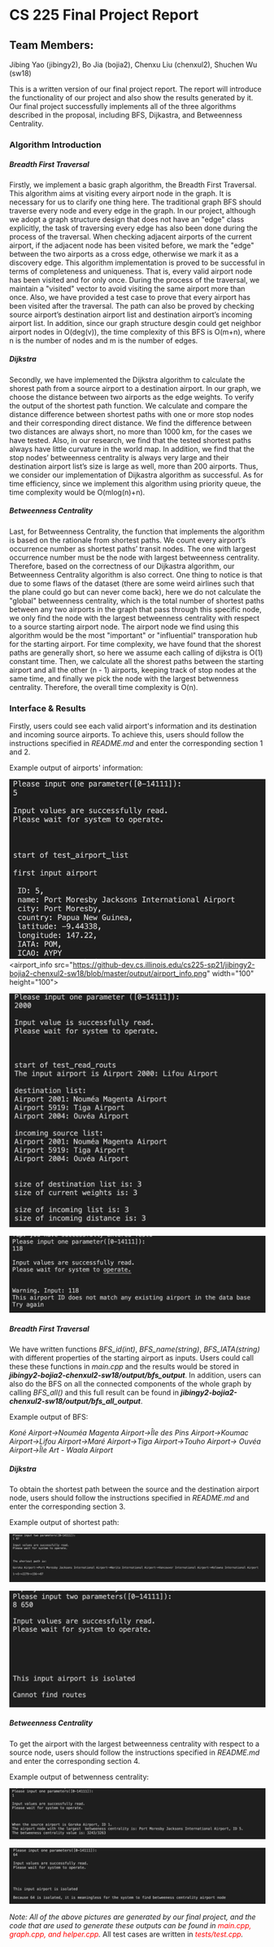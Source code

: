 # CS 225 Final Project Report


## Team Members:  

Jibing Yao (jibingy2), Bo Jia (bojia2), Chenxu Liu (chenxul2), Shuchen Wu (sw18)


This is a written version of our final project report. The report will introduce the functionality of our project and also show the results generated by it. Our final project successfully implements all of the three algorithms described in the proposal, including BFS, Dijkastra, and Betweenness Centrality.



### Algorithm Introduction

##### Breadth First Traversal

Firstly, we implement a basic graph algorithm, the Breadth First Traversal. This algorithm aims at visiting every airport node in the graph. It is necessary for us to clarify one thing here. The traditional graph BFS should traverse every node and every edge in the graph. In our project, although we adopt a graph structure design that does not have an "edge" class explicitly, the task of traversing every edge has also been done during the process of the traversal. When checking adjacent airports of the current airport, if the adjacent node has been visited before, we mark the "edge" between the two airports as a cross edge, otherwise we mark it as a discovery edge. This algorithm implementation is proved to be successful in terms of completeness and uniqueness. That is, every valid airport node has been visited and for only once. During the process of the traversal, we maintain a "visited" vector to avoid visiting the same airport more than once. Also, we have provided a test case to prove that every airport has been visited after the traversal. The path can also be proved by checking source airport’s destination airport list and destination airport’s incoming airport list. In addition, since our graph structure desgin could get neighbor airport nodes in O(deg(v)), the time complexity of this BFS is O(m+n), where n is the number of nodes and m is the number of edges.

##### Dijkstra

Secondly, we have implemented the Dijkstra algorithm to calculate the shorest path from a source airport to a destination airport. In our graph, we choose the distance between two airports as the edge weights. To verify the output of the shortest path function. We calculate and compare the distance difference between shortest paths with one or more stop nodes and their corresponding direct distance. We find the difference between two distances are always short, no more than 1000 km, for the cases we have tested. Also, in our research, we find that the tested shortest paths always have little curvature in the world map. In addition, we find that the stop nodes’ betweenness centrality is always very large and their destination airport list’s size is large as well, more than 200 airports. Thus, we consider our implementation of Dijkastra algorithm as successful. As for time efficiency, since we implement this algorithm using priority queue, the time complexity would be O(mlog(n)+n).


##### Betweenness Centrality

Last, for Betweenness Centrality, the function  that implements the algorithm is based on the rationale from shortest paths. We count every airport’s occurrence number as shortest paths’ transit nodes. The one with largest occurrence number must be the node with largest betweenness centrality. Therefore, based on the correctness of our Dijkastra algorithm, our Betweenness Centrality algorithm is also correct. One thing to notice is that due to some flaws of the dataset (there are some weird airlines such that the plane could go but can never come back), here we do not calculate the "global" betweenness centrality, which is the total number of shortest paths between any two airports in the graph that pass through this specific node, we only find the node with the largest betweenness centrality with respect to a source starting airport node. The airport node we find using this algorithm would be the most "important" or "influential" transporation hub for the starting airport. For time complexity, we have found that the shorest paths are generally short, so here we assume each calling of dijkstra is O(1) constant time. Then, we calculate all the shorest paths between the starting airport and all the other (n - 1) airports, keeping track of stop nodes at the same time, and finally we pick the node with the largest betwenness centrality. Therefore, the overall time complexity is O(n).

### Interface & Results

Firstly, users could see each valid airport's information and its destination and incoming source airports. To achieve this, users should follow the instructions specified in *README.md* and enter the corresponding section 1 and 2.

Example output of airports' information:

 ![airport_info](../output/airport_info.png)
 <airport_info src="https://github-dev.cs.illinois.edu/cs225-sp21/jibingy2-bojia2-chenxul2-sw18/blob/master/output/airport_info.png" width="100" height="100">

 ![airport_dest](../output/airport_dest.png)

 ![airport_invalid](../output/airport_invalid.png)


##### Breadth First Traversal

We have written functions *BFS_id(int)*, *BFS_name(string)*, *BFS_IATA(string)* with different properties of the starting airport as inputs. Users could call these these functions in *main.cpp* and the results would be stored in ***jibingy2-bojia2-chenxul2-sw18/output/bfs_output***. In addition, users can also do the BFS on all the connected components of the whole graph by calling *BFS_all()* and this full result can be found in ***jibingy2-bojia2-chenxul2-sw18/output/bfs_all_output***.

Example output of BFS:

*Koné Airport->Nouméa Magenta Airport->Île des Pins Airport->Koumac Airport->Lifou Airport->Maré Airport->Tiga Airport->Touho Airport->
Ouvéa Airport->Île Art - Waala Airport*



##### Dijkstra

To obtain the shortest path between the source and the destination airport node, users should follow the instructions specified in *README.md* and enter the corresponding section 3. 

Example output of shortest path:

![shortest_path1](../output/shortest_path1.png)

![shortest_path2](../output/shortest_path2.png)


##### Betweenness Centrality

To get the airport with the largest betweenness centrality with respect to a source node, users should follow the instructions specified in *README.md* and enter the corresponding section 4. 

Example output of betwenness centrality:

![bc1](../output/bc1.png)

![bc2](../output/bc2.png)


*Note: All of the above pictures are generated by our final project, and the code that are used to generate these outputs can be found in <font color='red'> main.cpp, graph.cpp, and helper.cpp</font>.* All test cases are written in *<font color='red'> tests/test.cpp</font>.*


